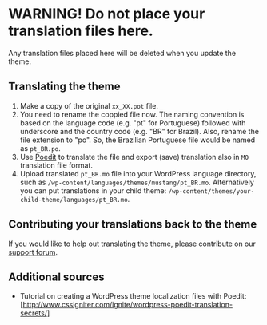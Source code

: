 # WARNING! Do not place your translation files here.

Any translation files placed here will be deleted when you update the theme.

## Translating the theme

1. Make a copy of the original `xx_XX.pot` file.
2. You need to rename the coppied file now. The naming convention is based on the language code (e.g. "pt" for Portuguese) followed with underscore and the country code (e.g. "BR" for Brazil). Also, rename the file extension to "po". So, the Brazilian Portuguese file would be named as `pt_BR.po`.
3. Use [Poedit](http://www.poedit.net/) to translate the file and export (save) translation also in `MO` translation file format.
4. Upload translated `pt_BR.mo` file into your WordPress language directory, such as `/wp-content/languages/themes/mustang/pt_BR.mo`. Alternatively you can put translations in your child theme: `/wp-content/themes/your-child-theme/languages/pt_BR.mo`.

## Contributing your translations back to the theme

If you would like to help out translating the theme, please contribute on our [support forum](http://support.webmandesign.eu/).

## Additional sources

* Tutorial on creating a WordPress theme localization files with Poedit: [http://www.cssigniter.com/ignite/wordpress-poedit-translation-secrets/]